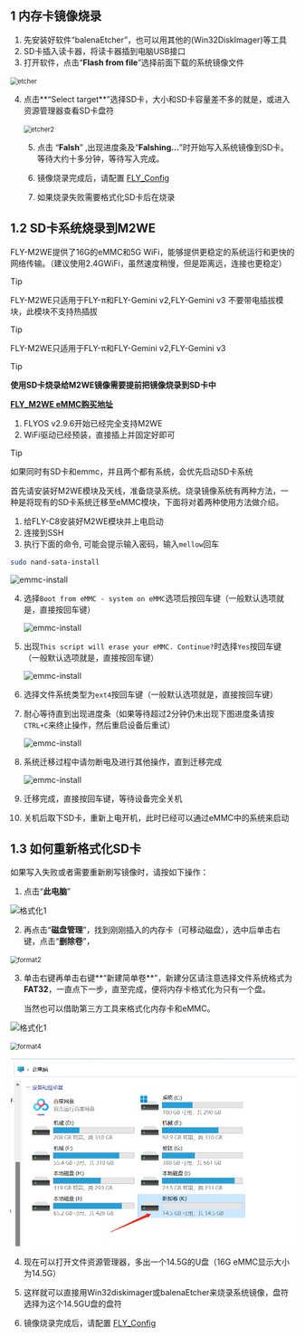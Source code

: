 ## 1 内存卡镜像烧录

1. 先安装好软件“balenaEtcher”，也可以用其他的(Win32DiskImager)等工具
2. SD卡插入读卡器，将读卡器插到电脑USB接口
3. 打开软件，点击“**Flash from file**”选择前面下载的系统镜像文件

<img src="../../images/boards/fly_pi/etcher.png" alt="etcher" style="zoom:80%;" />

4. 点击**“Select target**”选择SD卡，大小和SD卡容量差不多的就是，或进入资源管理器查看SD卡盘符

   <img src="../../images/boards/fly_pi/etcher2.png" alt="etcher2" style="zoom:80%;" />

   5. 点击 “**Falsh**” ,出现进度条及“**Falshing…**”时开始写入系统镜像到SD卡。等待大约十多分钟，等待写入完成。

   5. 镜像烧录完成后，请配置 [FLY_Config](/board/fly_pi/FLY_π_fly_config.md "点击即可跳转")
   
   5. 如果烧录失败需要格式化SD卡后在烧录
   
      
   
      
   

## 1.2 SD卡系统烧录到M2WE

FLY-M2WE提供了16G的eMMC和5G WiFi，能够提供更稳定的系统运行和更快的网络传输。（建议使用2.4GWiFi，虽然速度稍慢，但是距离远，连接也更稳定）

> [!TIP]
> FLY-M2WE只适用于FLY-π和FLY-Gemini v2,FLY-Gemini v3 不要带电插拔模块，此模块不支持热插拔

> [!TIP]
> FLY-M2WE只适用于FLY-π和FLY-Gemini v2,FLY-Gemini v3

> [!TIP]
> **使用SD卡烧录给M2WE镜像需要提前把镜像烧录到SD卡中**

**[FLY_M2WE eMMC购买地址](https://item.taobao.com/item.htm?spm=a1z10.5-c-s.w4002-23066022675.38.25636b45lpxmgF&id=685372879431 "点击即可跳转")**

  1. FLYOS v2.9.6开始已经完全支持M2WE
  2. WiFi驱动已经预装，直接插上并固定好即可



> [!TIP]
> 如果同时有SD卡和emmc，并且两个都有系统，会优先启动SD卡系统

   首先请安装好M2WE模块及天线，准备烧录系统。烧录镜像系统有两种方法，一种是将现有的SD卡系统迁移至eMMC模块，下面将对着两种使用方法做介绍。

  1. 给FLY-C8安装好M2WE模块并上电启动
  2. 连接到SSH
  3. 执行下面的命令, 可能会提示输入密码，输入``mellow``回车

   ```bash
sudo nand-sata-install
   ```

![emmc-install](../../images/boards/fly_pi/emmc_install_1.png ":size=50%")

   4. 选择``Boot from eMMC - system on eMMC``选项后按回车键（一般默认选项就是，直接按回车键）

      ![emmc-install](../../images/boards/fly_pi/emmc_install_2.png ":size=50%")

   5. 出现``This script will erase your eMMC. Continue?``时选择``Yes``按回车键（一般默认选项就是，直接按回车键）

      ![emmc-install](../../images/boards/fly_pi/emmc_install_3.png ":size=50%")

   6. 选择文件系统类型为``ext4``按回车键（一般默认选项就是，直接按回车键）

   7. 耐心等待直到出现进度条（如果等待超过2分钟仍未出现下图进度条请按``CTRL+C``来终止操作，然后重启设备后重试）

      ![emmc-install](../../images/boards/fly_pi/emmc_install_4.png ":size=50%")

   8. 系统迁移过程中请勿断电及进行其他操作，直到迁移完成

      ![emmc-install](../../images/boards/fly_pi/emmc_install_5.png ":size=50%")

   9. 迁移完成，直接按回车键，等待设备完全关机

   10. 关机后取下SD卡，重新上电开机，此时已经可以通过eMMC中的系统来启动

## 1.3 如何重新格式化SD卡

  如果写入失败或者需要重新刷写镜像时，请按如下操作：

  1. 点击“**此电脑**” 

  ![格式化1](../../images/boards/fly_pi/format1.png)

  2. 再点击“**磁盘管理**”，找到刚刚插入的内存卡（可移动磁盘），选中后单击右键，点击“**删除卷**”，

  <img src="../../images/boards/fly_pi/format2.png" alt="format2" style="zoom: 80%;" />

  3. 单击右键再单击右键**“新建简单卷**”，新建分区请注意选择文件系统格式为**FAT32**，一直点下一步，直至完成，便将内存卡格式化为只有一个盘。
   
     当然也可以借助第三方工具来格式化内存卡和eMMC。

  ![格式化1](../../images/boards/fly_pi/format3.png)

  <img src="../../images/boards/fly_pi/format4.png" alt="format4" style="zoom:80%;" />

  ![format](../../images/boards/fly_pi/format5.png)

  4. 现在可以打开文件资源管理器，多出一个14.5G的U盘（16G eMMC显示大小为14.5G）
   
  5. 这样就可以直接用Win32diskimager或balenaEtcher来烧录系统镜像，盘符选择为这个14.5GU盘的盘符
   
  6. 镜像烧录完成后，请配置 [FLY_Config](/board/fly_pi/FLY_π_fly_config.md "点击即可跳转")


​      

